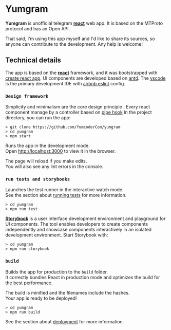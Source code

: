 # Yumgram
**Yumgram** is unofficial telegram [**react**](https://reactjs.org) web app. It is based on the MTProto protocol and has an Open API.

That said, I'm using this app myself and I'd like to share its sources, so anyone can contribute to the development. Any help is welcome!

## Technical details

The app is based on the [**react**](https://reactjs.org) framework, and it was bootstrapped with [create react app](https://github.com/facebook/create-react-app). UI components are developed based on [antd](https://ant.design). The [vscode](https://code.visualstudio.com/) is the primary development IDE with [airbnb eslint](https://github.com/airbnb/javascript) config.

### `Design framework`

Simplicity and minimalism are the core design principle . Every react component manage by a controller based on [pipe hook](./src/js/README.md)
In the project directory, you can run the app:

```(shell)
> git clone https://github.com/YumcoderCom/yumgram
> cd yumgram
> npm start
```

Runs the app in the development mode.\
Open [http://localhost:3000](http://localhost:3000) to view it in the browser.

The page will reload if you make edits.\
You will also see any lint errors in the console.

### `run tests and storybooks`

Launches the test runner in the interactive watch mode.\
See the section about [running tests](https://facebook.github.io/create-react-app/docs/running-tests) for more information.

```(shell)
> cd yumgram
> npm run test
```

[**Storybook**](https://storybook.js.org/) is a user interface development environment and playground for UI components. The tool enables developers to create components independently and showcase components interactively in an isolated development environment. Start Storybook with:

```(shell)
> cd yumgram
> npm run storybook
```

### `build`

Builds the app for production to the `build` folder.\
It correctly bundles React in production mode and optimizes the build for the best performance.

The build is minified and the filenames include the hashes.\
Your app is ready to be deployed!

```(shell)
> cd yumgram
> npm run build
```

See the section about [deployment](https://facebook.github.io/create-react-app/docs/deployment) for more information.
